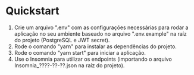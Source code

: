 # Quickstart

1. Crie um arquivo ".env" com as configurações necessárias para rodar a aplicação no seu ambiente baseado no arquivo ".env.example" na raíz do projeto (PostgreSQL e JWT secret).
2. Rode o comando "yarn" para instalar as dependências do projeto.
3. Rode o comando "yarn start" para iniciar a aplicação.
4. Use o Insomnia para utilizar os endpoints (importando o arquivo Insomnia_????-??-??.json na raíz do projeto).
